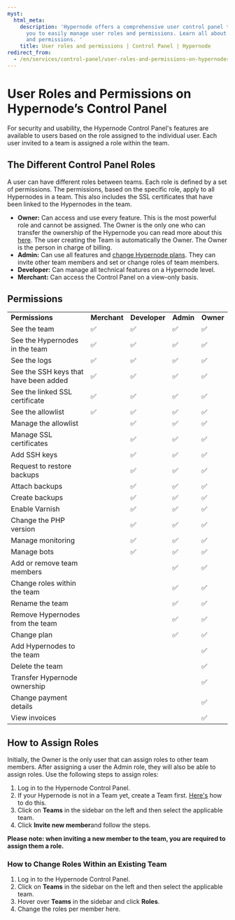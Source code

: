 ```yaml
---
myst:
  html_meta:
    description: 'Hypernode offers a comprehensive user control panel that allows
      you to easily manage user roles and permissions. Learn all about user roles
      and permissions. '
    title: User roles and permissions | Control Panel | Hypernode
redirect_from:
  - /en/services/control-panel/user-roles-and-permissions-on-hypernodes-control-panel/
---
```


<!-- source: https://support.hypernode.com/en/services/control-panel/user-roles-and-permissions-on-hypernodes-control-panel/ -->

# User Roles and Permissions on Hypernode’s Control Panel

For security and usability, the Hypernode Control Panel's features are available to users based on the role assigned to the individual user. Each user invited to a team is assigned a role within the team.

## The Different Control Panel Roles

A user can have different roles between teams. Each role is defined by a set of permissions. The permissions, based on the specific role, apply to all Hypernodes in a team. This also includes the SSL certificates that have been linked to the Hypernodes in the team.

- **Owner:** Can access and use every feature. This is the most powerful role and cannot be assigned. The Owner is the only one who can transfer the ownership of the Hypernode you can read more about this [here](how-to-transfer-ownership-of-a-hypernode-in-the-control-panel.md). The user creating the Team is automatically the Owner. The Owner is the person in charge of billing.
- **Admin:** Can use all features and [change Hypernode plans](../../about-hypernode/billing/how-to-up-or-downgrade-your-hypernode-plan.md#up--and-downgrading-your-hosting-plan-for-control-panel-users). They can invite other team members and set or change roles of team members.
- **Developer:** Can manage all technical features on a Hypernode level.
- **Merchant:** Can access the Control Panel on a view-only basis.

## Permissions

|                                       |              |               |           |           |
| ------------------------------------- | ------------ | ------------- | --------- | --------- |
| **Permissions**                       | **Merchant** | **Developer** | **Admin** | **Owner** |
| See the team                          | ✅           | ✅            | ✅        | ✅        |
| See the Hypernodes in the team        | ✅           | ✅            | ✅        | ✅        |
| See the logs                          | ✅           | ✅            | ✅        | ✅        |
| See the SSH keys that have been added | ✅           | ✅            | ✅        | ✅        |
| See the linked SSL certificate        | ✅           | ✅            | ✅        | ✅        |
| See the allowlist                     | ✅           | ✅            | ✅        | ✅        |
| Manage the allowlist                  |              | ✅            | ✅        | ✅        |
| Manage SSL certificates               |              | ✅            | ✅        | ✅        |
| Add SSH keys                          |              | ✅            | ✅        | ✅        |
| Request to restore backups            |              | ✅            | ✅        | ✅        |
| Attach backups                        |              | ✅            | ✅        | ✅        |
| Create backups                        |              | ✅            | ✅        | ✅        |
| Enable Varnish                        |              | ✅            | ✅        | ✅        |
| Change the PHP version                |              | ✅            | ✅        | ✅        |
| Manage monitoring                     |              | ✅            | ✅        | ✅        |
| Manage bots                           |              | ✅            | ✅        | ✅        |
| Add or remove team members            |              |               | ✅        | ✅        |
| Change roles within the team          |              |               | ✅        | ✅        |
| Rename the team                       |              |               | ✅        | ✅        |
| Remove Hypernodes from the team       |              |               | ✅        | ✅        |
| Change plan                           |              |               | ✅        | ✅        |
| Add Hypernodes to the team            |              |               |           | ✅        |
| Delete the team                       |              |               |           | ✅        |
| Transfer Hypernode ownership          |              |               |           | ✅        |
| Change payment details                |              |               |           | ✅        |
| View invoices                         |              |               |           | ✅        |

## How to Assign Roles

Initially, the Owner is the only user that can assign roles to other team members. After assigning a user the Admin role, they will also be able to assign roles. Use the following steps to assign roles:

1. Log in to the Hypernode Control Panel.
1. If your Hypernode is not in a Team yet, create a Team first. [Here's](how-to-use-teams.md) how to do this.
1. Click on **Teams** in the sidebar on the left and then select the applicable team.
1. Click **Invite new member**and follow the steps.

**Please note: when inviting a new member to the team, you are required to assign them a role.**

### How to Change Roles Within an Existing Team

1. Log in to the Hypernode Control Panel.
1. Click on **Teams** in the sidebar on the left and then select the applicable team.
1. Hover over **Teams** in the sidebar and click **Roles**.
1. Change the roles per member here.
